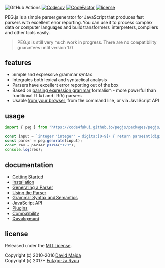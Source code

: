 ![GitHub Actions](https://github.com/pegjs/pegjs/workflows/Github%20Actions/badge.svg)
[![Codecov](https://codecov.io/gh/pegjs/pegjs/branch/master/graph/badge.svg)](https://codecov.io/gh/pegjs/pegjs)
[![CodeFactor](https://www.codefactor.io/repository/github/pegjs/pegjs/badge)](https://www.codefactor.io/repository/github/pegjs/pegjs)
[![license](https://img.shields.io/badge/license-mit-blue.svg)](https://opensource.org/licenses/MIT)

PEG.js is a simple parser generator for JavaScript that produces fast parsers with excellent error reporting. You can use it to process complex data or computer languages and build transformers, interpreters, compilers and other tools easily.

> PEG.js is still very much work in progress. There are no compatibility guarantees until version 1.0

## features

  * Simple and expressive grammar syntax
  * Integrates both lexical and syntactical analysis
  * Parsers have excellent error reporting out of the box
  * Based on [parsing expression grammar](http://en.wikipedia.org/wiki/Parsing_expression_grammar) formalism - more powerful than traditional LL(*k*) and LR(*k*) parsers
  * Usable [from your browser](https://pegjs.org/online), from the command line, or via JavaScript API

## usage

```JavaScript
import { peg } from "https://code4fukui.github.io/pegjs/packages/pegjs/lib/peg.js";

const input = `integer "integer" = digits:[0-9]+ { return parseInt(digits.join(""), 10); }`;
const parser = peg.generate(input);
const res = parser.parse("123");
console.log(res);
```

## documentation

- [Getting Started](https://github.com/pegjs/pegjs/blob/master/docs/guides/getting-started.md)
- [Installation](https://github.com/pegjs/pegjs/blob/master/docs/guides/installation.md)
- [Generating a Parser](https://github.com/pegjs/pegjs/blob/master/docs/guides/generating-a-parser.md)
- [Using the Parser](https://github.com/pegjs/pegjs/blob/master/docs/guides/using-the-parser.md)
- [Grammar Syntax and Semantics](https://github.com/pegjs/pegjs/tree/master/docs/grammar)
- [JavaScript API](https://github.com/pegjs/pegjs/blob/master/docs/guides/javascript-api.md)
- [Plugins](https://github.com/pegjs/pegjs/blob/master/docs/guides/plugins.md)
- [Compatibility](https://github.com/pegjs/pegjs/blob/master/docs/compatibility.md)
- [Development](https://github.com/pegjs/pegjs/blob/master/docs/development.md)

## license

Released under the [MIT License](https://opensource.org/licenses/MIT).

Copyright (c) 2010-2016 [David Majda](https://majda.cz/)<br>
Copyright (c) 2017+ [Futago-za Ryuu](https://github.com/futagoza)
